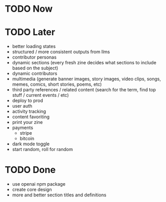 # TODO Now

# TODO Later
- better loading states
- structured / more consistent outputs from llms
- contributor personas
- dynamic sections (every fresh zine decides what sections to include based on the subject)
- dynamic contributors
- multimedia (generate banner images, story images, video clips, songs, memes, comics, short stories, poems, etc)
- third party references / related content (search for the term, find top stuff / current events / etc)
- deploy to prod
- user auth
- activity tracking
- content favoriting
- print your zine
- payments
    - stripe
    - bitcoin
- dark mode toggle
- start random, roll for random

# TODO Done
- use openai npm package
- create core design
- more and better section titles and definitions
